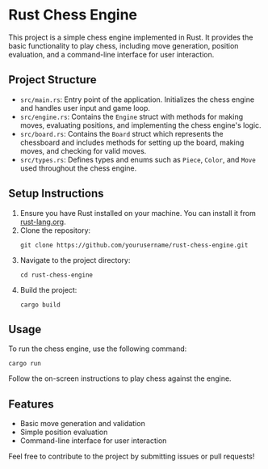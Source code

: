 # Rust Chess Engine

This project is a simple chess engine implemented in Rust. It provides the basic functionality to play chess, including move generation, position evaluation, and a command-line interface for user interaction.

## Project Structure

- `src/main.rs`: Entry point of the application. Initializes the chess engine and handles user input and game loop.
- `src/engine.rs`: Contains the `Engine` struct with methods for making moves, evaluating positions, and implementing the chess engine's logic.
- `src/board.rs`: Contains the `Board` struct which represents the chessboard and includes methods for setting up the board, making moves, and checking for valid moves.
- `src/types.rs`: Defines types and enums such as `Piece`, `Color`, and `Move` used throughout the chess engine.

## Setup Instructions

1. Ensure you have Rust installed on your machine. You can install it from [rust-lang.org](https://www.rust-lang.org/).
2. Clone the repository:
   ```
   git clone https://github.com/yourusername/rust-chess-engine.git
   ```
3. Navigate to the project directory:
   ```
   cd rust-chess-engine
   ```
4. Build the project:
   ```
   cargo build
   ```

## Usage

To run the chess engine, use the following command:
```
cargo run
```

Follow the on-screen instructions to play chess against the engine.

## Features

- Basic move generation and validation
- Simple position evaluation
- Command-line interface for user interaction

Feel free to contribute to the project by submitting issues or pull requests!